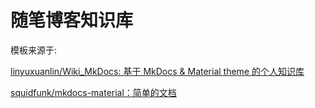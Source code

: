 # 随笔博客知识库

模板来源于:

[linyuxuanlin/Wiki_MkDocs: 基于 MkDocs & Material theme 的个人知识库](https://github.com/linyuxuanlin/Wiki_MkDocs)

[squidfunk/mkdocs-material：简单的文档](https://github.com/squidfunk/mkdocs-material)

